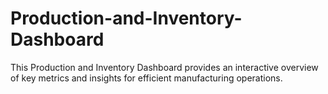 # Production-and-Inventory-Dashboard
This Production and Inventory Dashboard provides an interactive overview of key metrics and insights for efficient manufacturing operations.
